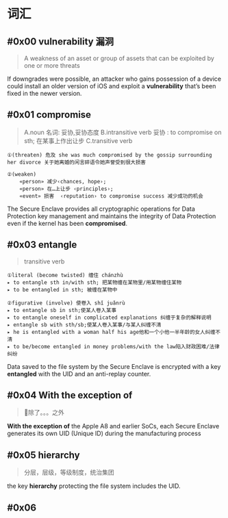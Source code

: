 # 词汇

## #0x00 vulnerability 漏洞

> A weakness of an asset or group of assets that can be exploited by one or more threats

If downgrades were possible, an attacker who gains possession of a device could install an older version of iOS and exploit a **vulnerability** that’s been fixed in the newer version.

## #0x01 compromise

> A.noun 名词: 妥协,妥协态度
> B.intransitive verb 妥协 : to compromise on sth; 在某事上作出让步
> C.transitive verb

    ①(threaten) 危及 she was much compromised by the gossip surrounding her divorce 关于她离婚的闲言碎语令她声誉受到很大损害

    ②(weaken)
        «person» 减少‹chances, hope›;
        «person» 在…上让步 ‹principles›;
        «event» 损害  ‹reputation› to compromise success 减少成功的机会

The Secure Enclave provides all cryptographic operations for Data Protection key management and maintains the integrity of Data Protection even if the kernel has been **compromised**.

## #0x03 entangle

> transitive verb

    ①literal (become twisted) 缠住 chánzhù
    ▸ to entangle sth in/with sth; 把某物缠在某物里/用某物缠住某物
    ▸ to be entangled in sth; 被缠在某物中

    ②figurative (involve) 使卷入 shǐ juǎnrù
    ▸ to entangle sb in sth;使某人卷入某事
    ▸ to entangle oneself in complicated explanations 纠缠于复杂的解释说明
    ▸ entangle sb with sth/sb;使某人卷入某事/与某人纠缠不清
    ▸ he is entangled with a woman half his age他和一个小他一半年龄的女人纠缠不清
    ▸ to be/become entangled in money problems/with the law陷入财政困难/法律纠纷

Data saved to the file system by the Secure Enclave is encrypted with a key **entangled** with the UID and an anti-replay counter.

## #0x04 With the exception of

> 除了。。。之外

**With the exception of** the Apple A8 and earlier SoCs, each Secure Enclave generates its own UID (Unique ID) during the manufacturing process

## #0x05 hierarchy

> 分层，层级，等级制度，统治集团

the key **hierarchy** protecting the file system includes the UID.

## #0x06 